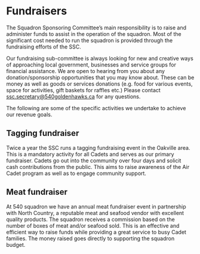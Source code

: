 # Fundraisers

The Squadron Sponsoring Committee’s main responsibility is to raise and administer funds to assist in the operation of the squadron. Most of the significant cost needed to run the squadron is provided through the fundraising efforts of the SSC.&#x20;

Our fundraising sub-committee is always looking for new and creative ways of approaching local government, businesses and service groups for financial assistance. We are open to hearing from you about any donation/sponsorship opportunities that you may know about. These can be money as well as goods or services donations (e.g. food for various events, space for activities, gift baskets for raffles etc.) Please contact [ssc.secretary@540goldenhawks.ca](mailto:ssc.secretary@540goldenhawks.ca) for any questions.

The following are some of the specific activities we undertake to achieve our revenue goals.

## Tagging fundraiser

Twice a year the SSC runs a tagging fundraising event in the Oakville area. This is a mandatory activity for all Cadets and serves as our primary fundraiser. Cadets go out into the community over four days and solicit cash contributions from the public. This aims to raise awareness of the Air Cadet program as well as to engage community support.

## Meat fundraiser

At 540 squadron we have an annual meat fundraiser event in partnership with North Country, a reputable meat and seafood vendor with excellent quality products. The squadron receives a commission based on the number of boxes of meat and/or seafood sold. This is an effective and efficient way to raise funds while providing a great service to busy Cadet families. The money raised goes directly to supporting the squadron budget.
